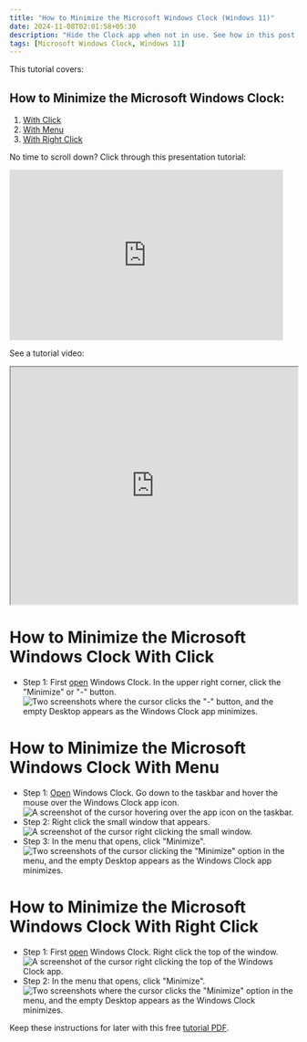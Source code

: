 ```yaml
---
title: "How to Minimize the Microsoft Windows Clock (Windows 11)"
date: 2024-11-08T02:01:58+05:30
description: "Hide the Clock app when not in use. See how in this post."
tags: [Microsoft Windows Clock, Windows 11]
---
```

This tutorial covers:

## How to Minimize the Microsoft Windows Clock:
1. [With Click](#1)
2. [With Menu](#2)
3. [With Right Click](#3)

<p>No time to scroll down? Click through this presentation tutorial:</p>
<iframe src="https://docs.google.com/presentation/d/1pvB-OGy86_k8fSAOqClPBNmnM4HyB7bhY7lDI6mgrF8/embed?start=false&loop=false&delayms=3000" frameborder="0" width="480" height="299" allowfullscreen="true" mozallowfullscreen="true" webkitallowfullscreen="true"></iframe>

<br />

See a tutorial video:
<iframe class="BLOG_video_class" allowfullscreen="" youtube-src-id="qpcwS6A9v5I" width="100%" height="416" src="https://www.youtube.com/embed/qpcwS6A9v5I"></iframe>

<br />

<h1 id="1">How to Minimize the Microsoft Windows Clock With Click</h1>

* Step 1: First [open](https://qhtutorials.github.io/posts/how-to-open-microsoft-windows-clock/) Windows Clock. In the upper right corner, click the "Minimize" or "-" button. <div class="stepimage">![Two screenshots where the cursor clicks the "-" button, and the empty Desktop appears as the Windows Clock app minimizes.](blogclickminimize.png "Click 'X' ")</div>

<h1 id="2">How to Minimize the Microsoft Windows Clock With Menu</h1>

* Step 1: [Open](https://qhtutorials.github.io/posts/how-to-open-microsoft-windows-clock/) Windows Clock. Go down to the taskbar and hover the mouse over the Windows Clock app icon. <div class="stepimage">![A screenshot of the cursor hovering over the app icon on the taskbar.](bloghoveroverappiconedit.png "Hover over the app icon")</div>
* Step 2: Right click the small window that appears. <div class="stepimage">![A screenshot of the cursor right clicking the small window.](blogrightclicksmallwindowedit.png "Right click the small window")</div>
* Step 3: In the menu that opens, click "Minimize". <div class="stepimage">![Two screenshots of the cursor clicking the "Minimize" option in the menu, and the empty Desktop appears as the Windows Clock app minimizes.](bloghoverrightclickminimize.png "Click 'Minimize' ")</div>

<h1 id="3">How to Minimize the Microsoft Windows Clock With Right Click</h1>

* Step 1: First [open](https://qhtutorials.github.io/posts/how-to-open-microsoft-windows-clock/) Windows Clock. Right click the top of the window. <div class="stepimage">![A screenshot of the cursor right clicking the top of the Windows Clock app.](blogrightclicktopminimize1edit.png "Right click the top of the window")</div>
* Step 2: In the menu that opens, click "Minimize". <div class="stepimage">![Two screenshots where the cursor clicks the "Minimize" option in the menu, and the empty Desktop appears as the Windows Clock minimizes.](blogrightclickminimize.png "Click 'Minimize' ")</div>

Keep these instructions for later with this free [tutorial PDF](https://drive.google.com/file/d/1BITqmTaMlu3tTVtu6H9wqJy0gYjdADfq/view?usp=sharing).

<br />







